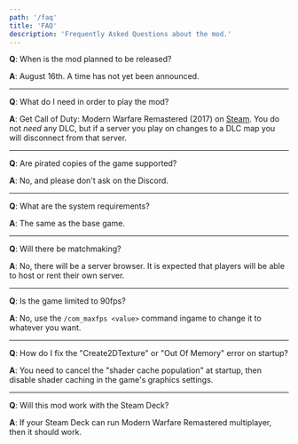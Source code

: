 ```yaml
---
path: '/faq'
title: 'FAQ'
description: 'Frequently Asked Questions about the mod.'
---
```


**Q**: When is the mod planned to be released?

**A**: August 16th. A time has not yet been announced.

---

**Q**: What do I need in order to play the mod?

**A**: Get Call of Duty: Modern Warfare Remastered (2017) on [Steam](https://store.steampowered.com/app/393080). You do not _need_ any DLC, but if a server you play on changes to a DLC map you will disconnect from that server.

---

**Q**: Are pirated copies of the game supported?

**A**: No, and please don't ask on the Discord.

---

**Q**: What are the system requirements?

**A**: The same as the base game.

---

**Q**: Will there be matchmaking?

**A**: No, there will be a server browser. It is expected that players will be able to host or rent their own server.

---

**Q**: Is the game limited to 90fps?

**A**: No, use the `/com_maxfps <value>` command ingame to change it to whatever you want.

---

**Q**: How do I fix the "Create2DTexture" or "Out Of Memory" error on startup?

**A**: You need to cancel the "shader cache population" at startup, then disable shader caching in the game's graphics settings.

---

**Q**: Will this mod work with the Steam Deck?

**A**: If your Steam Deck can run Modern Warfare Remastered multiplayer, then it should work.
